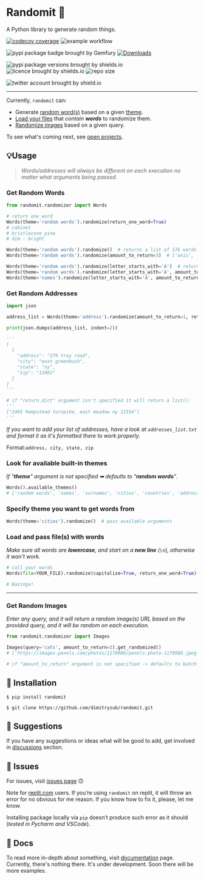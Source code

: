 # Randomit 🎲

A Python library to generate random things.

[![codecov coverage](https://codecov.io/gh/dimitryzub/randomit/branch/main/graph/badge.svg?token=B2XA8Y3R5M)](https://codecov.io/gh/dimitryzub/randomit)
![example workflow](https://github.com/dimitryzub/randomit/actions/workflows/ci.yml/badge.svg)

![pypi package badge brought by Gemfury](https://badge.fury.io/py/randomit.svg)
[![Downloads](https://static.pepy.tech/personalized-badge/randomit?period=month&units=international_system&left_color=grey&right_color=brightgreen&left_text=Downloads)](https://pepy.tech/project/randomit)

![pypi package versions brought by shields.io](https://img.shields.io/pypi/pyversions/randomit)
![licence brought by shields.io](https://img.shields.io/github/license/dimitryzub/randomit?color=blue)
![repo size](https://img.shields.io/github/repo-size/dimitryzub/randomit)

![twitter account brought by shield.io](https://img.shields.io/twitter/follow/DimitryZub?style=social)
___
Currently, `randomit` can:
- Generate [random word(s)](https://github.com/dimitryzub/randomit#get-random-words) based on a given [theme](https://github.com/dimitryzub/randomit#look-for-available-built-in-themes).
- [Load your files](https://github.com/dimitryzub/randomit#load-and-pass-your-files) that _contain **words**_ to randomize them. 
- [Randomize images](https://github.com/dimitryzub/randomit#get-random-images) based on a given query.

To see what's coming next, see [open projects](https://github.com/dimitryzub/randomit/projects).

## 💡Usage

> *Words/addresses will always be different on each execution no matter what arguments being passed.*

### Get Random Words

```python
from randomit.randomizer import Words

# return one word
Words(theme='random words').randomize(return_one_word=True)
# cabinet
# bristlecone pine
# dim - bright

Words(theme='random words').randomize()  # returns a list of 17k words
Words(theme='random words').randomize(amount_to_return=3)  # ['axis', 'overabundant', 'superuser']

Words(theme='random words').randomize(letter_starts_with='A')  # returns all words that starts with letter "A" 
Words(theme='random words').randomize(letter_starts_with='A', amount_to_return=3)  # ['abandoned', 'able', 'absolute']
Words(theme='names').randomize(letter_starts_with='A', amount_to_return=3, capitalize=True)  # ['Apron', 'Ashes', 'Anvil']
```

### Get Random Addresses

```python
import json

address_list = Words(theme='address').randomize(amount_to_return=1, return_dict=True)

print(json.dumps(address_list, indent=2))

'''
[
  {
    "address": "279 troy road",
    "city": "east greenbush",
    "state": "ny",
    "zip": "12061"
  }
]
'''

# if "return_dict" argument isn't specified it will return a list():
'''
["2465 hempstead turnpike, east meadow ny 11554"]
'''
```

_If you want to add your list of addresses, have a look at `addresses_list.txt` and format it as it's formatted there to work properly._

Format:`address, city, state, zip`

### Look for available built-in themes

_If "**theme**" argument is not specified ➡ defaults to "**random words**"_.

```python
Words().available_themes()
# ['random words', 'names', 'surnames', 'cities', 'countries', 'address']
```

### Specify theme you want to get words from

```python
Words(theme='cities').randomize()  # pass available arguments
```

### Load and pass file(s) with words
_Make sure all words are **lowercase**, and start on a **new line** (`\n`), otherwise it won't work._

```python
# call your words
Words(file=YOUR_FILE).randomize(capitalize=True, return_one_word=True)

# Bazinga!
```

___

### Get Random Images

_Enter any query, and it will return a random image(s) URL based on the provided query, and it will be random on each execution._ 

```python
from randomit.randomizer import Images

Images(query='cats', amount_to_return=3).get_randomized() 
# ['https://images.pexels.com/photos/1170986/pexels-photo-1170986.jpeg', 'https://images.pexels.com/photos/1056251/pexels-photo-1056251.jpeg', 'https://images.pexels.com/photos/1056251/pexels-photo-1056251.jpeg']

# if "amount_to_return" argument is not specified -> defaults to batch of 100 images.
```

## 📡 Installation

```
$ pip install randomit
```

```
$ git clone https://github.com/dimitryzub/randomit.git
```

## 👾 Suggestions

If you have any suggestions or ideas what will be good to add, get involved in [discussions](https://github.com/dimitryzub/randomit/discussions) section.

## 🔬 Issues

For issues, visit [issues page](https://github.com/dimitryzub/randomit/issues) 🙃

Note for [replit.com](https://replit.com/) users. If you’re using `randomit` on replit, it will throw an error for no obvious for me reason. If you know how to fix it, please, let me know. 

Installing package locally via `pip` doesn’t produce such error as it should (_tested in Pycharm and VSCode_).

## 📜 Docs

To read more in-depth about something, visit [documentation](https://dimitryzub.github.io/randomit/docs/docs.html) page. Currently, there's nothing there. It's under development. Soon there will be more examples. 